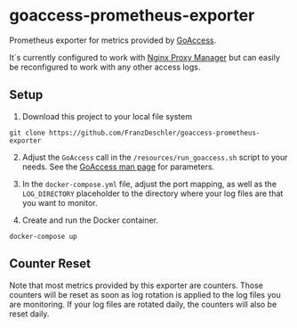 # goaccess-prometheus-exporter

Prometheus exporter for metrics provided by [GoAccess](https://goaccess.io).

It´s currently configured to work with [Nginx Proxy Manager](https://nginxproxymanager.com) but can easily be
reconfigured to work with any other access logs.

## Setup

1) Download this project to your local file system
```shell
git clone https://github.com/FranzDeschler/goaccess-prometheus-exporter
```

2) Adjust the `GoAccess` call in the `/resources/run_goaccess.sh` script to your needs.
   See the [GoAccess man page](https://goaccess.io/man) for parameters.

3) In the `docker-compose.yml` file, adjust the port mapping, as well as the `LOG_DIRECTORY` placeholder to the
   directory where your log files are that you want to monitor.

4) Create and run the Docker container.
```shell
docker-compose up
```

## Counter Reset
Note that most metrics provided by this exporter are counters.
Those counters will be reset as soon as log rotation is applied to the log files you are monitoring.
If your log files are rotated daily, the counters will also be reset daily.